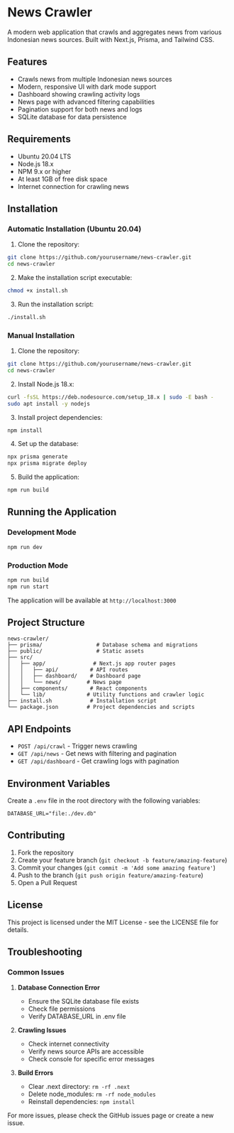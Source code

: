 # News Crawler

A modern web application that crawls and aggregates news from various Indonesian news sources. Built with Next.js, Prisma, and Tailwind CSS.

## Features

- Crawls news from multiple Indonesian news sources
- Modern, responsive UI with dark mode support
- Dashboard showing crawling activity logs
- News page with advanced filtering capabilities
- Pagination support for both news and logs
- SQLite database for data persistence

## Requirements

- Ubuntu 20.04 LTS
- Node.js 18.x
- NPM 9.x or higher
- At least 1GB of free disk space
- Internet connection for crawling news

## Installation

### Automatic Installation (Ubuntu 20.04)

1. Clone the repository:
```bash
git clone https://github.com/yourusername/news-crawler.git
cd news-crawler
```

2. Make the installation script executable:
```bash
chmod +x install.sh
```

3. Run the installation script:
```bash
./install.sh
```

### Manual Installation

1. Clone the repository:
```bash
git clone https://github.com/yourusername/news-crawler.git
cd news-crawler
```

2. Install Node.js 18.x:
```bash
curl -fsSL https://deb.nodesource.com/setup_18.x | sudo -E bash -
sudo apt install -y nodejs
```

3. Install project dependencies:
```bash
npm install
```

4. Set up the database:
```bash
npx prisma generate
npx prisma migrate deploy
```

5. Build the application:
```bash
npm run build
```

## Running the Application

### Development Mode

```bash
npm run dev
```

### Production Mode

```bash
npm run build
npm run start
```

The application will be available at `http://localhost:3000`

## Project Structure

```
news-crawler/
├── prisma/                 # Database schema and migrations
├── public/                 # Static assets
├── src/
│   ├── app/               # Next.js app router pages
│   │   ├── api/          # API routes
│   │   ├── dashboard/    # Dashboard page
│   │   └── news/        # News page
│   ├── components/       # React components
│   └── lib/             # Utility functions and crawler logic
├── install.sh            # Installation script
└── package.json         # Project dependencies and scripts
```

## API Endpoints

- `POST /api/crawl` - Trigger news crawling
- `GET /api/news` - Get news with filtering and pagination
- `GET /api/dashboard` - Get crawling logs with pagination

## Environment Variables

Create a `.env` file in the root directory with the following variables:

```env
DATABASE_URL="file:./dev.db"
```

## Contributing

1. Fork the repository
2. Create your feature branch (`git checkout -b feature/amazing-feature`)
3. Commit your changes (`git commit -m 'Add some amazing feature'`)
4. Push to the branch (`git push origin feature/amazing-feature`)
5. Open a Pull Request

## License

This project is licensed under the MIT License - see the LICENSE file for details.

## Troubleshooting

### Common Issues

1. **Database Connection Error**
   - Ensure the SQLite database file exists
   - Check file permissions
   - Verify DATABASE_URL in .env file

2. **Crawling Issues**
   - Check internet connectivity
   - Verify news source APIs are accessible
   - Check console for specific error messages

3. **Build Errors**
   - Clear .next directory: `rm -rf .next`
   - Delete node_modules: `rm -rf node_modules`
   - Reinstall dependencies: `npm install`

For more issues, please check the GitHub issues page or create a new issue.
